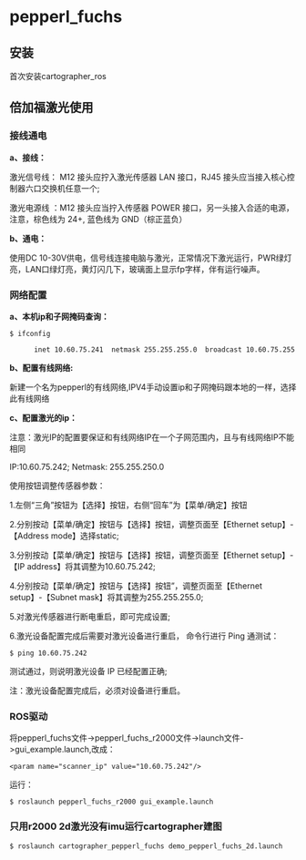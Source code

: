 # pepperl_fuchs

## 安装

首次安装cartographer_ros



## 倍加福激光使用

### 接线通电

**a、接线：**

激光信号线： M12 接头应拧入激光传感器 LAN 接口，RJ45 接头应当接入核心控制器六口交换机任意一个;

激光电源线 ：M12 接头应当拧入传感器 POWER 接口，另一头接入合适的电源，注意，棕色线为 24+, 蓝色线为 GND（棕正蓝负）

**b、通电：**

使用DC 10-30V供电，信号线连接电脑与激光，正常情况下激光运行，PWR绿灯亮，LAN口绿灯亮，黄灯闪几下，玻璃面上显示fp字样，伴有运行噪声。

### 网络配置

**a、本机ip和子网掩码查询：**

	$ ifconfig
	
          inet 10.60.75.241  netmask 255.255.255.0  broadcast 10.60.75.255

**b、配置有线网络:**

新建一个名为pepperl的有线网络,IPV4手动设置ip和子网掩码跟本地的一样，选择此有线网络

**c、配置激光的ip：**

 注意：激光IP的配置要保证和有线网络IP在一个子网范围内，且与有线网络IP不能相同

IP:10.60.75.242; Netmask: 255.255.250.0

使用按钮调整传感器参数：

1.左侧“三角”按钮为【选择】按钮，右侧“回车”为【菜单/确定】按钮

2.分别按动【菜单/确定】按钮与【选择】按钮，调整页面至【Ethernet setup】-【Address mode】选择static;

3.分别按动【菜单/确定】按钮与【选择】按钮，调整页面至【Ethernet setup】-【IP address】将其调整为10.60.75.242;

4.分别按动【菜单/确定】按钮与【选择】按钮”，调整页面至【Ethernet setup】-【Subnet mask】将其调整为255.255.255.0;

5.对激光传感器进行断电重启，即可完成设置;

6.激光设备配置完成后需要对激光设备进行重启， 命令行进行 Ping 通测试：

	$ ping 10.60.75.242

测试通过，则说明激光设备 IP 已经配置正确;

注：激光设备配置完成后，必须对设备进行重启。

### ROS驱动

将pepperl_fuchs文件->pepperl_fuchs_r2000文件->launch文件->gui_example.launch,改成：

	<param name="scanner_ip" value="10.60.75.242"/>

运行：

	$ roslaunch pepperl_fuchs_r2000 gui_example.launch 
	
### 只用r2000 2d激光没有imu运行cartographer建图
	
	$ roslaunch cartographer_pepperl_fuchs demo_pepperl_fuchs_2d.launch
	
